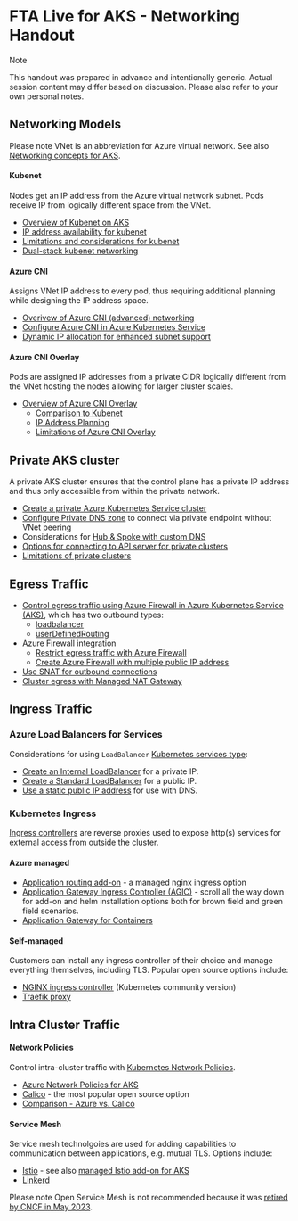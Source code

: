 # FTA Live for AKS -  Networking Handout

> [!NOTE]
> This handout was prepared in advance and intentionally generic. Actual session content may differ based on discussion. Please also refer to your own personal notes.


## Networking Models

Please note VNet is an abbreviation for Azure virtual network. See also [Networking concepts for AKS](https://docs.microsoft.com/azure/aks/concepts-network#azure-virtual-networks). 

#### Kubenet

Nodes get an IP address from the Azure virtual network subnet. Pods receive IP from logically different space from the VNet.

- [Overview of Kubenet on AKS](https://learn.microsoft.com/en-us/azure/aks/configure-kubenet)
- [IP address availability for kubenet](https://docs.microsoft.com/azure/aks/configure-kubenet#ip-address-availability-and-exhaustion)
- [Limitations and considerations for kubenet](https://docs.microsoft.com/azure/aks/configure-kubenet#limitations--considerations-for-kubenet)
- [Dual-stack kubenet networking](https://learn.microsoft.com/en-us/azure/aks/configure-kubenet-dual-stack?tabs=azure-cli%2Ckubectl)

#### Azure CNI

Assigns VNet IP address to every pod, thus requiring additional planning while designing the IP address space.

- [Overivew of Azure CNI (advanced) networking](https://learn.microsoft.com/en-us/azure/aks/concepts-network#azure-cni-advanced-networking)
- [Configure Azure CNI in Azure Kubernetes Service](https://docs.microsoft.com/azure/aks/configure-azure-cni)
- [Dynamic IP allocation for enhanced subnet support](https://learn.microsoft.com/en-us/azure/aks/configure-azure-cni-dynamic-ip-allocation) 

#### Azure CNI Overlay

Pods are assigned IP addresses from a private CIDR logically different from the VNet hosting the nodes allowing for larger cluster scales.

- [Overview of Azure CNI Overlay](https://learn.microsoft.com/en-us/azure/aks/azure-cni-overlay?tabs=kubectl)
	- [Comparison to Kubenet](https://learn.microsoft.com/en-us/azure/aks/azure-cni-overlay?tabs=kubectl#differences-between-kubenet-and-azure-cni-overlay)
	- [IP Address Planning](https://learn.microsoft.com/en-us/azure/aks/azure-cni-overlay?tabs=kubectl#ip-address-planning)
	- [Limitations of Azure CNI Overlay](https://learn.microsoft.com/en-us/azure/aks/azure-cni-overlay?tabs=kubectl#limitations-with-azure-cni-overlay)

## Private AKS cluster

A private AKS cluster ensures that the control plane has a private IP address and thus only accessible from within the private network.

- [Create a private Azure Kubernetes Service cluster](https://docs.microsoft.com/azure/aks/private-clusters)
- [Configure Private DNS zone](https://docs.microsoft.com/azure/aks/private-clusters#configure-private-dns-zone) to connect via private endpoint without VNet peering
- Considerations for [Hub & Spoke with custom DNS](https://docs.microsoft.com/azure/aks/private-clusters#hub-and-spoke-with-custom-dns)
- [Options for connecting to API server for private clusters](https://docs.microsoft.com/azure/aks/private-clusters#options-for-connecting-to-the-private-cluster)
- [Limitations of private clusters](https://docs.microsoft.com/azure/aks/private-clusters#limitations)

## Egress Traffic

- [Control egress traffic using Azure Firewall in Azure Kubernetes Service (AKS)](https://docs.microsoft.com/azure/aks/limit-egress-traffic), which has two outbound types:
  - [loadbalancer](https://docs.microsoft.com/azure/aks/egress-outboundtype#outbound-type-of-loadbalancer)
  - [userDefinedRouting](https://docs.microsoft.com/azure/aks/egress-outboundtype#outbound-type-of-userdefinedrouting)
- Azure Firewall integration
  - [Restrict egress traffic with Azure Firewall](https://docs.microsoft.com/azure/aks/limit-egress-traffic#restrict-egress-traffic-using-azure-firewall)
  - [Create Azure Firewall with multiple public IP address](https://docs.microsoft.com/azure/firewall/quick-create-multiple-ip-template)
- [Use SNAT for outbound connections](https://docs.microsoft.com/azure/load-balancer/load-balancer-outbound-connections)
- [Cluster egress with Managed NAT Gateway](https://docs.microsoft.com/en-us/azure/aks/nat-gateway)


## Ingress Traffic

### Azure Load Balancers for Services

Considerations for using `LoadBalancer` 
[Kubernetes services type](https://kubernetes.io/docs/concepts/services-networking/service/):

- [Create an Internal LoadBalancer](https://docs.microsoft.com/azure/aks/internal-lb) for a private IP.
- [Create a Standard LoadBalancer](https://docs.microsoft.com/azure/aks/load-balancer-standard) for a public IP.
- [Use a static public IP address](https://docs.microsoft.com/azure/aks/static-ip) for use with DNS.

### Kubernetes Ingress 

[Ingress controllers](https://kubernetes.io/docs/concepts/services-networking/ingress/) are reverse proxies used to expose http(s) services for external access from outside the cluster.

#### Azure managed 

- [Application routing add-on](https://learn.microsoft.com/en-us/azure/aks/app-routing?tabs=default%2Cdeploy-app-default) - a managed nginx ingress option
- [Application Gateway Ingress Controller (AGIC)](https://learn.microsoft.com/en-us/azure/application-gateway/ingress-controller-overview) - scroll all the way down for add-on and helm installation options both for brown field and green field scenarios.
- [Application Gateway for Containers](https://learn.microsoft.com/en-us/azure/application-gateway/for-containers/overview)

#### Self-managed 

Customers can install any ingress controller of their choice and manage everything themselves, including TLS. Popular open source options include:

- [NGINX ingress controller](https://learn.microsoft.com/en-us/azure/aks/ingress-basic?tabs=azure-cli) (Kubernetes community version)
- [Traefik proxy](https://doc.traefik.io/traefik/providers/kubernetes-ingress/)


## Intra Cluster Traffic

#### Network Policies

Control intra-cluster traffic with [Kubernetes Network Policies](https://kubernetes.io/docs/concepts/services-networking/network-policies/).

- [Azure Network Policies for AKS](https://learn.microsoft.com/en-us/azure/aks/use-network-policies)
- [Calico](https://docs.tigera.io/calico/latest/about/) - the most popular open source option 
- [Comparison - Azure vs. Calico](https://learn.microsoft.com/en-us/azure/aks/use-network-policies#differences-between-azure-network-policy-manager-and-calico-network-policy-and-their-capabilities)

#### Service Mesh

Service mesh technolgoies are used for adding capabilities to communication between applications, e.g. mutual TLS. Options include:

* [Istio](https://istio.io/) - see also [managed Istio add-on for AKS](https://learn.microsoft.com/en-us/azure/aks/istio-about)
* [Linkerd](https://linkerd.io/)

Please note Open Service Mesh is not recommended because it was [retired by CNCF in May 2023](https://openservicemesh.io/blog/osm-project-update/).